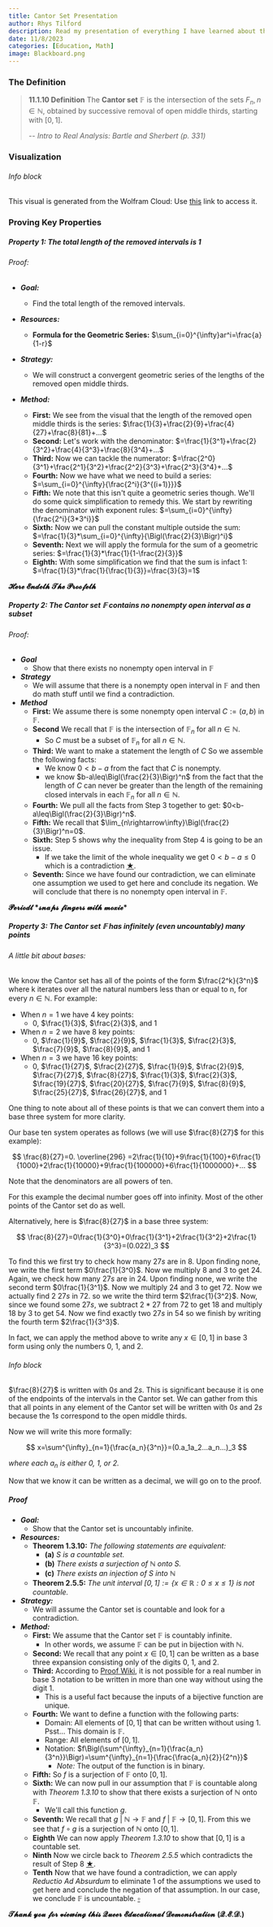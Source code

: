 ```yaml
---
title: Cantor Set Presentation
author: Rhys Tilford
description: Read my presentation of everything I have learned about the Cantor Set.
date: 11/8/2023
categories: [Education, Math]
image: Blackboard.png
---
```


### The Definition

> **11.1.10 Definition** The **Cantor set** $\mathbb{F}$ is the intersection of the sets $F_n,n\in\mathbb{N}$, obtained by successive removal of open middle thirds, starting with $[0,1]$.
>
> -- <cite>Intro to Real Analysis: Bartle and Sherbert (p. 331)</cite>

### Visualization

<script crossorigin src="https://unpkg.com/wolfram-notebook-embedder@0.3/dist/wolfram-notebook-embedder.min.js"></script>


<script>WolframNotebookEmbedder.embed("https://www.wolframcloud.com/obj/demonstrations/CantorSet-source.nb",document.getElementById("WNE-div-fbd3d6af-86fb-4c0a-a478-71092d7c0437"));</script>

###### Info block
This visual is generated from the Wolfram Cloud: Use [this](https://www.wolframcloud.com/objects/demonstrations/CantorSet-source.nb) link to access it.


### Proving Key Properties

##### Property 1: The total length of the removed intervals is 1

###### Proof:

 - ***Goal:***
   - Find the total length of the removed intervals.

 - ***Resources:***
   - **Formula for the Geometric Series:** $\sum_{i=0}^{\infty}ar^i=\frac{a}{1-r}$
 - ***Strategy:***
   - We will construct a convergent geometric series of the lengths of the removed open middle thirds.
 - ***Method:***
   - **First:** We see from the visual that the length of the removed open middle thirds is the series: $\frac{1}{3}+\frac{2}{9}+\frac{4}{27}+\frac{8}{81}+...$
   - **Second:** Let's work with the denominator: $=\frac{1}{3^1}+\frac{2}{3^2}+\frac{4}{3^3}+\frac{8}{3^4}+...$
   - **Third:** Now we can tackle the numerator: $=\frac{2^0}{3^1}+\frac{2^1}{3^2}+\frac{2^2}{3^3}+\frac{2^3}{3^4}+...$
   - **Fourth:** Now we have what we need to build a series: $=\sum_{i=0}^{\infty}{\frac{2^i}{3^{(i+1)}}}$
   - **Fifth:** We note that this isn't quite a geometric series though. We'll do some quick simplification to remedy this. We start by rewriting the denominator with exponent rules: $=\sum_{i=0}^{\infty}{\frac{2^i}{3*3^i}}$
   - **Sixth:** Now we can pull the constant multiple outside the sum: $=\frac{1}{3}*\sum_{i=0}^{\infty}{\Bigl(\frac{2}{3}\Bigr)^i}$
   - **Seventh:** Next we will apply the formula for the sum of a geometric series: $=\frac{1}{3}*\frac{1}{1-\frac{2}{3}}$
   - **Eighth:** With some simplification we find that the sum is infact $1$: $=\frac{1}{3}*\frac{1}{\frac{1}{3}}=\frac{3}{3}=1$

$\mathbfcal{Here}$ $\mathbfcal{Endeth}$ $\mathbfcal{The}$ $\mathbfcal{Proofeth}$

##### Property 2: The Cantor set $\mathbb{F}$ contains no nonempty open interval as a subset

###### Proof:

 - ***Goal***
   - Show that there exists no nonempty open interval in $\mathbb{F}$
 - ***Strategy***
   - We will assume that there is a nonempty open interval in $\mathbb{F}$ and then do math stuff until we find a contradiction.
 - ***Method***
   - **First:** We assume there is some nonempty open interval $C:=(a,b)$ in $\mathbb{F}$.
   - **Second** We recall that $\mathbb{F}$ is the intersection of $\mathbb{F}_n$ for all $n\in\mathbb{N}$.
      - So $C$ must be a subset of $\mathbb{F}_n$ for all $n\in\mathbb{N}$.
   - **Third:** We want to make a statement the length of $C$ So we assemble the following facts:
      - We know $0<b-a$ from the fact that $C$ is nonempty.
      - we know $b-a\leq\Bigl(\frac{2}{3}\Bigr)^n$ from the fact that the length of $C$ can never be greater than the length of the remaining closed intervals in each $\mathbb{F}_n$ for all $n\in\mathbb{N}$.
   - **Fourth:** We pull all the facts from Step $3$ together to get: $0<b-a\leq\Bigl(\frac{2}{3}\Bigr)^n$.
   - **Fifth:** We recall that $\lim_{n\rightarrow\infty}\Bigl(\frac{2}{3}\Bigr)^n=0$.
   - **Sixth:** Step $5$ shows why the inequality from Step $4$ is going to be an issue.
      - If we take the limit of the whole inequality we get $0<b-a\leq0$ which is a contradiction [$\bigstar$](shock.html).
   - **Seventh:** Since we have found our contradiction, we can eliminate one assumption we used to get here and conclude its negation. We will conclude that there is no nonempty open interval in $\mathbb{F}$.

$\mathbfcal{Periodt}$ $\mathbfcal{*snaps}$ $\mathbfcal{fingers}$ $\mathbfcal{with}$ $\mathbfcal{moxie*}$

##### Property 3: The Cantor set $\mathbb{F}$ has infinitely (even uncountably) many points

###### A little bit about bases:

We know the Cantor set has all of the points of the form $\frac{2^k}{3^n}$ where k iterates over all the natural numbers less than or equal to n, for every $n\in\mathbb{N}$. For example:

 - When $n=1$ we have $4$ key points:
    - $0$, $\frac{1}{3}$, $\frac{2}{3}$, and $1$
 - When $n=2$ we have $8$ key points:
    - $0$, $\frac{1}{9}$, $\frac{2}{9}$, $\frac{1}{3}$, $\frac{2}{3}$, $\frac{7}{9}$, $\frac{8}{9}$, and $1$
 - When $n=3$ we have $16$ key points:
    - $0$, $\frac{1}{27}$, $\frac{2}{27}$, $\frac{1}{9}$, $\frac{2}{9}$, $\frac{7}{27}$, $\frac{8}{27}$, $\frac{1}{3}$, $\frac{2}{3}$, $\frac{19}{27}$, $\frac{20}{27}$, $\frac{7}{9}$, $\frac{8}{9}$, $\frac{25}{27}$, $\frac{26}{27}$, and $1$

One thing to note about all of these points is that we can convert them into a base three system for more clarity.

Our base ten system operates as follows (we will use $\frac{8}{27}$ for this example):

$$
\frac{8}{27}=0. \overline{296} =2\frac{1}{10}+9\frac{1}{100}+6\frac{1}{1000}+2\frac{1}{10000}+9\frac{1}{100000}+6\frac{1}{1000000}+...
$$

Note that the denominators are all powers of ten.

For this example the decimal number goes off into infinity. Most of the other points of the Cantor set do as well.

Alternatively, here is $\frac{8}{27}$ in a base three system:

$$
\frac{8}{27}=0\frac{1}{3^0}+0\frac{1}{3^1}+2\frac{1}{3^2}+2\frac{1}{3^3}=(0.022)_3
$$

To find this we first try to check how many $27s$ are in $8$. Upon finding none, we write the first term $0\frac{1}{3^0}$. Now we multiply $8$ and $3$ to get $24$. Again, we check how many $27s$ are in $24$. Upon finding none, we write the second term $0\frac{1}{3^1}$. Now we multiply $24$ and $3$ to get $72$. Now we actually find $2$ $27s$ in $72$. so we write the third term $2\frac{1}{3^2}$. Now, since we found some $27s$, we subtract $2*27$ from $72$ to get $18$ and multiply $18$ by $3$ to get $54$. Now we find exactly two $27s$ in $54$ so we finish by writing the fourth term $2\frac{1}{3^3}$.

In fact, we can apply the method above to write any $x\in[0,1]$ in base 3 form using only the numbers $0$, $1$, and $2$.

###### Info block
$\frac{8}{27}$ is written with $0s$ and $2s$. This is significant because it is one of the endpoints of the intervals in the Cantor set. We can gather from this that all points in any element of the Cantor set will be written with $0s$ and $2s$ because the $1s$ correspond to the open middle thirds.


Now we will write this more formally:

$$
x=\sum^{\infty}_{n=1}{\frac{a_n}{3^n}}=(0.a_1a_2...a_n...)_3
$$

*where each $a_n$ is either $0$, $1$, or $2$.*

Now that we know it can be written as a decimal, we will go on to the proof.

##### Proof

 - ***Goal:***
   - Show that the Cantor set is uncountably infinite.
 - ***Resources:***
   - **Theorem 1.3.10:** *The following statements are equivalent:*
      - **(a)** *S is a countable set.*
      - **(b)** *There exists a surjection of $\mathbb{N}$ onto S.*
      - **(c)** *There exists an injection of S into $\mathbb{N}$*
   - **Theorem 2.5.5:** *The unit interval $[0,1]:=\{x\in\mathbb{R}:0\leq x\leq1\}$ is not countable.*
 - ***Strategy:***
   - We will assume the Cantor set is countable and look for a contradiction.
 - ***Method:***
   - **First:** We assume that the Cantor set $\mathbb{F}$ is countably infinite.
      - In other words, we assume $\mathbb{F}$ can be put in bijection with $\mathbb{N}$.
   - **Second:** We recall that any point $x\in[0,1]$ can be written as a base three expansion consisting only of the digits $0$, $1$, and $2$.
   - **Third:** According to [Proof Wiki](https://proofwiki.org/wiki/Representation_of_Ternary_Expansions), it is not possible for a real number in base 3 notation to be written in more than one way without using the digit $1$.
      - This is a useful fact because the inputs of a bijective function are unique.
   - **Fourth:** We want to define a function with the following parts:
      - Domain: All elements of $[0,1]$ that can be written without using $1$. Psst... This domain is $\mathbb{F}$.
      - Range: All elements of $[0,1]$.
      - Notation: $f\Bigl(\sum^{\infty}_{n=1}{\frac{a_n}{3^n}}\Bigr)=\sum^{\infty}_{n=1}{\frac{\frac{a_n}{2}}{2^n}}$
         - *Note:* The output of the function is in binary.
   - **Fifth:** So $f$ is a surjection of $\mathbb{F}$ onto $[0,1]$.
   - **Sixth:** We can now pull in our assumption that $\mathbb{F}$ is countable along with *Theorem 1.3.10* to show that there exists a surjection of $\mathbb{N}$ onto $\mathbb{F}$.
      - We'll call this function $g$.
   - **Seventh:** We recall that $g$ $|$ $\mathbb{N}\rightarrow\mathbb{F}$ and $f$ $|$ $\mathbb{F}\rightarrow[0,1]$. From this we see that $f\circ g$ is a surjection of $\mathbb{N}$ onto $[0,1]$. 
   - **Eighth** We can now apply *Theorem 1.3.10* to show that $[0,1]$ is a countable set.
   - **Ninth** Now we circle back to *Theorem 2.5.5* which contradicts the result of Step $8$ [$\bigstar$](shock.html).
   - **Tenth** Now that we have found a contradiction, we can apply *Reductio Ad Absurdum* to eliminate $1$ of the assumptions we used to get here and conclude the negation of that assumption. In our case, we conclude $\mathbb{F}$ is uncountable. [$\square$](cantorMemes.html)

$\mathbfcal{Thank}$ $\mathbfcal{you}$ $\mathbfcal{for}$ $\mathbfcal{viewing}$ $\mathbfcal{this}$ $\mathbfcal{Queer}$ $\mathbfcal{Educational}$ $\mathbfcal{Demonstration}$ $\mathbfcal{(Q.E.D.)}$ 